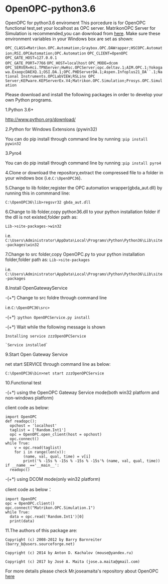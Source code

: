 # OpenOPC-python3.6
OpenOPC for python3.6 enviroment
This porcedure is for OpenOPC functional test,set your localhost as OPC server.
MatrikonOPC Server for Simulation is recommended,you can download from [here](https://www.matrikonopc.com/downloads/178/index.aspx).
Make sure these environment variables in your Windows box are set as shown:

 `OPC_CLASS=Matrikon.OPC.Automation;Graybox.OPC.DAWrapper;HSCOPC.Automation;RSI.OPCAutomation;OPC.Automation`
 `OPC_CLIENT=OpenOPC`
 `OPC_GATE_HOST=127.0.0.1`    
 `OPC_GATE_PORT=7766`
 `OPC_HOST=localhost`
 `OPC_MODE=dcom`
 `OPC_SERVER=Hci.TPNServer;HwHsc.OPCServer;opc.deltav.1;AIM.OPC.1;Yokogawa.ExaopcDAEXQ.1;OSI.DA.1;OPC.PHDServerDA.1;Aspen.Infoplus21_DA``.1;National Instruments.OPCLabVIEW;RSLinx OPC Server;KEPware.KEPServerEx.V4;Matrikon.OPC.Simulation;Prosys.OPC.Simulation`

Please download and install the following packages in order to develop your own Python programs.

1.Python 3.6+

 http://www.python.org/download/
 
2.Python for Windows Extensions (pywin32)

  You can do pip install through command line by running :`pip install pywin32`

3.Pyro4

  You can do pip install through command line by running :`pip install pyro4`

4.Clone or download the repository,extract the compressed file to a folder in your windows box (i.e.`C:\OpenOPC36`).

5.Change to lib folder,register the OPC automation wrapper(gbda_aut.dll) by running this in commmand line:

  `C:\OpenOPC36\lib>regsvr32 gbda_aut.dll`

6.Change to lib folder,copy python36.dll to your python installation folder if the dll is not existed,folder path as:

  `Lib->site-packages->win32`
  
  i.e. `C:\Users\Administrator\AppData\Local\Programs\Python\Python36\Lib\site-packages\win32`

7.Change to src folder,copy OpenOPC.py to your python installation folder,folder path as: `Lib->site-packages`

   i.e. `C:\Users\Administrator\AppData\Local\Programs\Python\Python36\Lib\site-packages`

8.Install OpenGatewayService

  -(+*) Change to src foldre through command line
  
   i.e.`C:\OpenOPC36\src>`
   
   
  -(+*)  :`python OpenOPCService.py install`
  
  -(+*)  Wait while the following message is shown
  
   `Installing service zzzOpenOPCService`
   
    `Service installed`
    
    
9.Start Open Gateway Service

  net start SERVICE through command line as below:
  
  `C:\OpenOPC36\bin>net start zzzOpenOPCService`
  
  
10.Functional test

-(+*)  using the OpenOPC Gateway Service mode(both win32 platform and non-windows platform)

  client code as below:
  
    import OpenOPC
    def readopc():
      opchost = 'localhost'
      taglist = ['Random.Int1']
      opc = OpenOPC.open_client(host = opchost)
      opc.connect()
    while True:
        v = opc.read(taglist)
        for i in range(len(v)):
            (name, val, qual, time) = v[i]
            print('% -15s % -15s % -15s % -15s'% (name, val, qual, time))
    if __name__=='__main__':
      readopc()
      
-(+*)  using DCOM mode(only win32 platform)

  client code as below：
  
    import OpenOPC
    opc = OpenOPC.client()
    opc.connect("Matrikon.OPC.Simulation.1")
    while True:
      data = opc.read('Random.Int1')[0]
      print(data)

11.The authors of this package are:

  `Copyright (c) 2008-2012 by Barry Barnreiter (barry_b@users.sourceforge.net)`
  
   `Copyright (c) 2014 by Anton D. Kachalov (mouse@yandex.ru)`
   
   `Copyright (c) 2017 by José A. Maita (jose.a.maita@gmail.com)`
   
   For more details please check Mr.joseamaita's repository about OpenOPC [here](https://github.com/joseamaita/openopc120)
  
  
  
  
  
  
  
  
  
  
  
  
  
  
  
  
